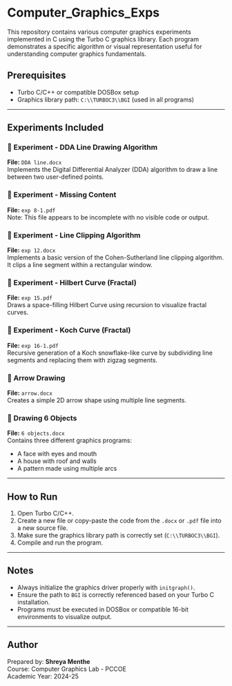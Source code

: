 # Computer_Graphics_Exps

This repository contains various computer graphics experiments implemented in C using the Turbo C graphics library. Each program demonstrates a specific algorithm or visual representation useful for understanding computer graphics fundamentals.

## Prerequisites

- Turbo C/C++ or compatible DOSBox setup
- Graphics library path: `C:\\TURBOC3\\BGI` (used in all programs)

---

## Experiments Included

### 🔹 Experiment  - **DDA Line Drawing Algorithm**
**File:** `DDA line.docx`  
Implements the Digital Differential Analyzer (DDA) algorithm to draw a line between two user-defined points.

### 🔹 Experiment  - **Missing Content**
**File:** `exp 8-1.pdf`  
Note: This file appears to be incomplete with no visible code or output.

### 🔹 Experiment  - **Line Clipping Algorithm**
**File:** `exp 12.docx`  
Implements a basic version of the Cohen-Sutherland line clipping algorithm. It clips a line segment within a rectangular window.

### 🔹 Experiment  - **Hilbert Curve (Fractal)**
**File:** `exp 15.pdf`  
Draws a space-filling Hilbert Curve using recursion to visualize fractal curves.

### 🔹 Experiment  - **Koch Curve (Fractal)**
**File:** `exp 16-1.pdf`  
Recursive generation of a Koch snowflake-like curve by subdividing line segments and replacing them with zigzag segments.

### 🔹 Arrow Drawing
**File:** `arrow.docx`  
Creates a simple 2D arrow shape using multiple line segments.

### 🔹 Drawing 6 Objects
**File:** `6 objects.docx`  
Contains three different graphics programs:
- A face with eyes and mouth
- A house with roof and walls
- A pattern made using multiple arcs

---

## How to Run

1. Open Turbo C/C++.
2. Create a new file or copy-paste the code from the `.docx` or `.pdf` file into a new source file.
3. Make sure the graphics library path is correctly set (`C:\\TURBOC3\\BGI`).
4. Compile and run the program.

---

## Notes

- Always initialize the graphics driver properly with `initgraph()`.
- Ensure the path to `BGI` is correctly referenced based on your Turbo C installation.
- Programs must be executed in DOSBox or compatible 16-bit environments to visualize output.

---

## Author

Prepared by: **Shreya Menthe**  
Course: Computer Graphics Lab - PCCOE  
Academic Year: 2024-25


